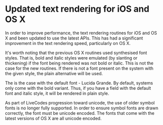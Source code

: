 # Updated text rendering for iOS and OS X

In order to improve performance, the text rendering routines for iOS and OS X and been updated to use the latest APIs. This has had a significant improvement in the text rendering speed, particularly on OS X.

It's worth noting that the previous OS X routines used synthesised font styles. That is, bold and italic styles were emulated (by slanting or thickening) if the font being rendered was not bold or italic. This is not the case for the new routines. If there is not a font present on the system with the given style, the plain alternative will be used.

The is the case with the default font - Lucida Grande. By default, systems only come with the bold variant. Thus, if you have a field with the default font and italic style, it will be rendered in plain style.

As part of LiveCodes progression toward unicode, the use of older symbol fonts is no longer fully supported. In order to ensure symbol fonts are drawn correctly, the font must be unicode encoded. The fonts that come with the latest versions of OS X are all unicode encoded.